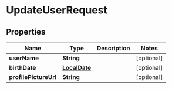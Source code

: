 
# UpdateUserRequest

## Properties
Name | Type | Description | Notes
------------ | ------------- | ------------- | -------------
**userName** | **String** |  |  [optional]
**birthDate** | [**LocalDate**](LocalDate.md) |  |  [optional]
**profilePictureUrl** | **String** |  |  [optional]



